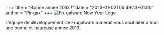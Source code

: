 +++
title = "Bonne année 2013 !"
date = "2013-01-02T05:49:13+01:00"
author = "Pingax"
+++
![Frugalware New Year Logo](images/data/FwNewYear.png)  
  

 L'équipe de développement de Frugalware aimerait vous souhaiter à tous
 une bonne et heureuse année 2013.
